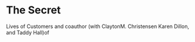 # The Secret

Lives of Customers and coauthor (with ClaytonM. Christensen Karen Dillon, and Taddy Hall)of